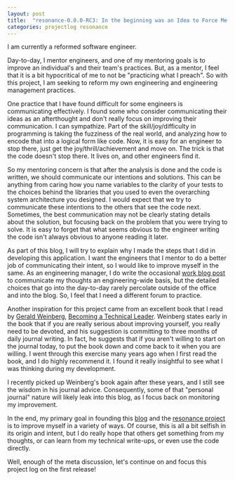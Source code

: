 ```yaml
---
layout: post
title:  "resonance-0.0.0-RC3: In the beginning was an Idea to Force Me to Build an App"
categories: projectlog resonance
---
```


I am currently a reformed software engineer.

Day-to-day, I mentor engineers, and one of my mentoring goals is to improve an individual's and their team's practices. But, as a mentor, I feel that it is a bit hypocritical of me to not be "practicing what I preach". So with this project, I am seeking to reform my own engineering and engineering management practices.

One practice that I have found difficult for some engineers is communicating effectively. I found some who consider communicating their ideas as an afterthought and don't really focus on improving their communication. I can sympathize. Part of the skill/joy/difficulty in programming is taking the fuzziness of the real world, and analyzing how to encode that into a logical form like code. Now, it is easy for an engineer to stop there, just get the joy/thrill/achievement and move on. The trick is that the code doesn't stop there. It lives on, and other engineers find it.

So my mentoring concern is that after the analysis is done and the code is written, we should communicate our intentions and solutions. This can be anything from caring how you name variables to the clarity of your tests to the choices behind the libraries that you used to even the overarching system architecture you designed. I would expect that we try to communicate these intentions to the others that see the code next. Sometimes, the best communication may not be clearly stating details about the solution, but focusing back on the problem that you were trying to solve. It is easy to forget that what seems obvious to the engineer writing the code isn't always obvious to anyone reading it later.

As part of this blog, I will try to explain why I made the steps that I did in developing this application. I want the engineers that I mentor to do a better job of communicating their intent, so I would like to improve myself in the same. As an engineering manager, I do write the occasional [work blog post][workblog] to communicate my thoughts an engineering-wide basis, but the detailed choices that go into the day-to-day rarely percolate outside of the office and into the blog. So, I feel that I need a different forum to practice.

Another inspiration for this project came from an excellent book that I read by [Gerald Weinberg][weinberg], [Becoming a Technical Leader][techbook]. Weinberg states early in the book that if you are really serious about improving yourself, you really need to be devoted, and his suggestion is committing to three months of daily journal writing. In fact, he suggests that if you aren't willing to start on the journal today, to put the book down and come back to it when you are willing. I went through this exercise many years ago when I first read the book, and I do highly recommend it. I found it really insightful to see what I was thinking during my development. 

I recently picked up Weinberg's book again after these years, and I still see the wisdom in his journal advice. Consequently, some of that "personal journal" nature will likely leak into this blog, as I focus back on monitoring my improvement. 

In the end, my primary goal in founding this [blog][blog] and the [resonance project][resonance] is to improve myself in a variety of ways. Of course, this is all a bit selfish in its origin and intent, but I do really hope that others get something from my thoughts, or can learn from my technical write-ups, or even use the code directly. 

Well, enough of the meta discussion, let's continue on and focus this project log on the first release!

[blog]: http://larsen.io
[resonance]: https://github.com/jasonklarsen/resonance
[workblog]: https://devblog.timgroup.com/author/jlarsen/
[techbook]: http://www.amazon.com/gp/product/0932633021/?tag=larsenio-20
[weinberg]: http://www.geraldmweinberg.com/

